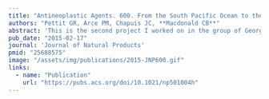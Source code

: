 ```yaml
---
title: "Antineoplastic Agents. 600. From the South Pacific Ocean to the Silstatins"
authors: "Pettit GR, Arce PM, Chapuis JC, **Macdonald CB**"
abstract: 'This is the second project I worked on in the group of George Pettit as an undergraduate at Arizona State University. We took a promising compound with demonstrated anticancer properties and modified it to make it easily functionalizable for specific drug delivery systems.'
pub_date: "2015-02-17"
journal: 'Journal of Natural Products'
pmid: "25688575"
image: "/assets/img/publications/2015-JNP600.gif"
links:
  - name: "Publication"
    url: "https://pubs.acs.org/doi/10.1021/np501004h"
---
```

